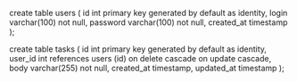create table users
(
id int primary key generated by default as identity,
login varchar(100) not null,
password varchar(100) not null,
created_at timestamp
);

create table tasks
(
id int primary key generated by default as identity,
user_id int references users (id) on delete cascade on update cascade,
body varchar(255) not null,
created_at timestamp,
updated_at timestamp
);